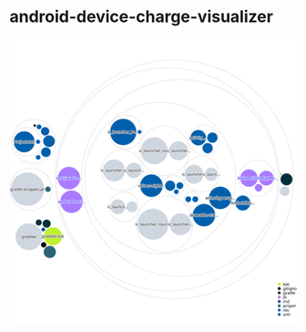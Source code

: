 # android-device-charge-visualizer

![Visualization of the repository visualizer diagram](./diagram.svg)
